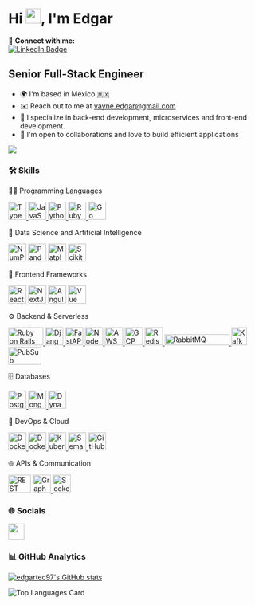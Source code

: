 # Hi  <img src="https://raw.githubusercontent.com/MartinHeinz/MartinHeinz/master/wave.gif" width="30px">, I'm Edgar

🔗 **Connect with me:**  
[![LinkedIn Badge](https://img.shields.io/badge/LinkedIn-Edgar_Castillo-blue?style=flat&logo=linkedin&logoColor=white)](https://www.linkedin.com/in/edgar-castillo-vega-892793175/)

**Senior Full-Stack Engineer**
---------------------------

* 🌍  I'm based in México 🇲🇽
* ✉️  Reach out to me at [vayne.edgar@gmail.com](mailto:vayne.edgar@gmail.com)
* 🧠  I specialize in back-end development, microservices and front-end development.
* 🤝  I'm open to collaborations and love to build efficient applications

<a href="https://www.github.com/edgartec97" target="_blank" rel="noreferrer"><img src="https://img.shields.io/github/followers/edgartec97?logo=github&style=for-the-badge&color=0891b2&labelColor=1c1917" /></a>

### 🛠️ Skills
👩‍💻 Programming Languages
<p align="left"> <a href="https://www.typescriptlang.org/" target="_blank" rel="noreferrer"> <img src="https://raw.githubusercontent.com/danielcranney/readme-generator/main/public/icons/skills/typescript-colored.svg" width="36" height="36" alt="TypeScript" /> </a> <a href="https://developer.mozilla.org/en-US/docs/Web/JavaScript" target="_blank" rel="noreferrer"> <img src="https://raw.githubusercontent.com/danielcranney/readme-generator/main/public/icons/skills/javascript-colored.svg" width="36" height="36" alt="JavaScript" /> </a> <a href="https://www.python.org/" target="_blank" rel="noreferrer"> <img src="https://raw.githubusercontent.com/danielcranney/readme-generator/main/public/icons/skills/python-colored.svg" width="36" height="36" alt="Python" /> </a> <a href="https://www.ruby-lang.org/en/" target="_blank" rel="noreferrer"> <img src="https://raw.githubusercontent.com/danielcranney/readme-generator/main/public/icons/skills/ruby-colored.svg" width="36" height="36" alt="Ruby" /> </a> 
<a href="https://golang.org/" target="_blank" rel="noreferrer"> <img src="https://raw.githubusercontent.com/danielcranney/readme-generator/main/public/icons/skills/go-colored.svg" width="36" height="36" alt="Go" /> </a>
</p>
🧠 Data Science and Artificial Intelligence
<p align="left"> <a href="https://numpy.org/" target="_blank" rel="noreferrer"><img src="https://cdn.jsdelivr.net/gh/devicons/devicon/icons/numpy/numpy-original.svg" width="36" height="36" alt="NumPy" /></a> <a href="https://pandas.pydata.org/" target="_blank" rel="noreferrer"><img src="https://cdn.jsdelivr.net/gh/devicons/devicon/icons/pandas/pandas-original.svg" width="36" height="36" alt="Pandas" /></a> <a href="https://matplotlib.org/" target="_blank" rel="noreferrer"><img src="https://matplotlib.org/_static/images/logo2.svg" width="36" height="36" alt="Matplotlib" /></a> <a href="https://scikit-learn.org/" target="_blank" rel="noreferrer"><img src="https://upload.wikimedia.org/wikipedia/commons/0/05/Scikit_learn_logo_small.svg" width="36" height="36" alt="Scikit-Learn" /></a> <!-- Perceptron, IA, Data Scientist se consideran parte conceptual --> </p>
🧩 Frontend Frameworks
<p align="left"> <a href="https://reactjs.org/" target="_blank" rel="noreferrer"> <img src="https://raw.githubusercontent.com/danielcranney/readme-generator/main/public/icons/skills/react-colored.svg" width="36" height="36" alt="React" /> </a> <a href="https://nextjs.org/" target="_blank" rel="noreferrer"> <img src="https://cdn.jsdelivr.net/gh/devicons/devicon/icons/nextjs/nextjs-original.svg" width="36" height="36" alt="NextJS" /> </a> <a href="https://angular.io/" target="_blank" rel="noreferrer"> <img src="https://cdn.jsdelivr.net/gh/devicons/devicon/icons/angularjs/angularjs-original.svg" width="36" height="36" alt="Angular" /> </a> <a href="https://vuejs.org/" target="_blank" rel="noreferrer"> <img src="https://cdn.jsdelivr.net/gh/devicons/devicon/icons/vuejs/vuejs-original.svg" width="36" height="36" alt="Vue" /> </a> </p>
⚙️ Backend & Serverless
<p align="left"> <!-- Ruby on Rails --> <a href="https://rubyonrails.org/" target="_blank" rel="noreferrer"> <img src="https://upload.wikimedia.org/wikipedia/commons/thumb/6/62/Ruby_On_Rails_Logo.svg/2560px-Ruby_On_Rails_Logo.svg.png" width="70" height="36" alt="Ruby on Rails" /> </a> <!-- Django --> <a href="https://www.djangoproject.com/" target="_blank" rel="noreferrer"> <img src="https://raw.githubusercontent.com/danielcranney/readme-generator/main/public/icons/skills/django-colored.svg" width="36" height="36" alt="Django" /> </a> <!-- FastAPI --> <a href="https://fastapi.tiangolo.com/" target="_blank" rel="noreferrer"> <img src="https://raw.githubusercontent.com/danielcranney/readme-generator/main/public/icons/skills/fastapi-colored.svg" width="36" height="36" alt="FastAPI" /> </a>
<a href="https://nodejs.org/en/" target="_blank" rel="noreferrer"> <img src="https://raw.githubusercontent.com/danielcranney/readme-generator/main/public/icons/skills/nodejs-colored.svg" width="36" height="36" alt="NodeJS" /> </a> <a href="https://aws.amazon.com/lambda/" target="_blank" rel="noreferrer"> <img src="https://static-00.iconduck.com/assets.00/aws-lambda-icon-423x512-tfxr9wfa.png" width="36" height="36" alt="AWS Lambda" /> </a> <a href="https://cloud.google.com/" target="_blank" rel="noreferrer"> <img src="https://cdn.jsdelivr.net/gh/devicons/devicon/icons/googlecloud/googlecloud-original.svg" width="36" height="36" alt="GCP" /> </a> <a href="https://redis.io/" target="_blank" rel="noreferrer"> <img src="https://cdn.jsdelivr.net/gh/devicons/devicon/icons/redis/redis-original.svg" width="36" height="36" alt="Redis" /> </a> <a href="https://www.rabbitmq.com/" target="_blank" rel="noreferrer"> <img src="https://upload.wikimedia.org/wikipedia/commons/7/71/RabbitMQ_logo.svg" width="130" height="22" alt="RabbitMQ" /> </a> <a href="https://kafka.apache.org/" target="_blank" rel="noreferrer"> <img src="https://de-bagstore.s3.us-east-1.amazonaws.com/kafka.png?X-Amz-Algorithm=AWS4-HMAC-SHA256&X-Amz-Content-Sha256=UNSIGNED-PAYLOAD&X-Amz-Credential=ASIA2JUSDJ6EN3UMNLAE%2F20250610%2Fus-east-1%2Fs3%2Faws4_request&X-Amz-Date=20250610T231442Z&X-Amz-Expires=300&X-Amz-Security-Token=IQoJb3JpZ2luX2VjEPD%2F%2F%2F%2F%2F%2F%2F%2F%2F%2FwEaCXVzLWVhc3QtMSJHMEUCIQCcoEBvTmOrTNKKPZIm1mktfaa%2BzKpmxdzFtmgfTfBdAAIgRFy8PA5e5tCc6VnWB9UpovPzgidGKjRiFFcxwC4jRaIq4AIIyP%2F%2F%2F%2F%2F%2F%2F%2F%2F%2FARADGgw3MDc5MDIyNjMxNzYiDMrf%2BBCrWWFTWTdIjCq0Aqr6P7Yq0qGN67RnxfF6rdWdXqN%2BwC89z2bnRYiJcnOz18RNO3NXt1sOiu6kgdrdQaofas5cFF53cagfK9bMGQ%2B2NIZrEippggZFo6NYSpAA56tt80LS%2F5yx%2FKLO54lj%2FVK8VDmycTBCbeP0vOVc%2FOg5f1tHXJGynGOUf830yLeu7Sd1sj1dCfwdptbROCRokF2LS9tQN6LoSZES7VgXspJ%2BHqE68OJNxAXi%2B86acGT4pfjD1LeuGhbZHAi5PGhmHZ6RacJiF25jkzolVFV31JGTW7l7aZ%2FmGc9t5e%2B9nurIZDb5a7ebobKy%2F6LueuvsZZcWyIvdOP0imFxym%2FbJ8Ce2HY1NRdAUE2Fdg%2BDEbBZuvUHn60YCi3Y9%2F0Er5A3ce1k3GqwiPaSbyyF0%2FXsmVLgQdqkDMKm3oMIGOq0CSXdYEzy0hCWc1RRfeQecNn%2FWk7pV3mie0i3xhY3KKcuDGkwox%2BnHgjucPUWrbMzpQisqCaxDHo4yUJ6staMVCRYA0HjzhqiJzjA0WXwBpQ%2BwX%2BNWlCyeGbyFnG213idGP4YyzrZzaViIRm4AFru8WCdLXG5Xeq585FasBprPQZbNsZr4a8ueM7PdQn3If%2F3f48NuIj9GQxCD%2BJLrU%2BZ8bEcmcZyoHl1TP9JyrVyaPCZSIR7M%2F%2FJETXpOleuaWFKo%2FEGPdT3%2BGwWmPT%2Fb9p8nyj2apyGjkbdCbPcHFv9JAxuRGAgl2z0Yd2pQrg3%2BueeCzhh00f3827k9JYVGVSoBgwZCdR2XSMOtgGKL%2FmOkaJgefsYwdUaCFycLTmb8z4hMz%2FboA4cUhoULG3RfVA%3D%3D&X-Amz-Signature=1e40c4129ef79d8db0fa3f5cf35e25c35c12a11416d724e13860a99fccbec55d&X-Amz-SignedHeaders=host&response-content-disposition=inline" width="31" height="36" alt="Kafka" /> </a> <a href="https://cloud.google.com/pubsub" target="_blank" rel="noreferrer"> <img src="https://cloud.google.com/_static/cloud/images/social-icon-google-cloud-1200-630.png" width="66" height="36" alt="PubSub" /> </a> </p>
🗄️ Databases
<p align="left"> <a href="https://www.postgresql.org/" target="_blank" rel="noreferrer"> <img src="https://cdn.jsdelivr.net/gh/devicons/devicon/icons/postgresql/postgresql-original.svg" width="36" height="36" alt="PostgreSQL" /> </a> <a href="https://www.mongodb.com/" target="_blank" rel="noreferrer"> <img src="https://cdn.jsdelivr.net/gh/devicons/devicon/icons/mongodb/mongodb-original.svg" width="36" height="36" alt="MongoDB" /> </a> <a href="https://aws.amazon.com/dynamodb/" target="_blank" rel="noreferrer"> <img src="https://static-00.iconduck.com/assets.00/aws-dynamodb-icon-227x256-8rljy0a9.png" width="36" height="36" alt="DynamoDB" /> </a> </p>
🐳 DevOps & Cloud
<p align="left"> <a href="https://www.docker.com/" target="_blank" rel="noreferrer"> <img src="https://cdn.jsdelivr.net/gh/devicons/devicon/icons/docker/docker-original.svg" width="36" height="36" alt="Docker" /> </a> <a href="https://docs.docker.com/compose/" target="_blank" rel="noreferrer"> <img src="https://www.docker.com/wp-content/uploads/2022/03/vertical-logo-monochromatic.png" width="36" height="36" alt="Docker Compose" /> </a> <a href="https://kubernetes.io/" target="_blank" rel="noreferrer"> <img src="https://cdn.jsdelivr.net/gh/devicons/devicon/icons/kubernetes/kubernetes-plain.svg" width="36" height="36" alt="Kubernetes" /> </a> <a href="https://semaphoreci.com/" target="_blank" rel="noreferrer"> <img src="https://avatars.githubusercontent.com/u/9517918?s=200&v=4" width="36" height="36" alt="Semaphore" /> </a> <a href="https://github.com/features/actions" target="_blank" rel="noreferrer"> <img src="https://avatars.githubusercontent.com/u/44036562?s=200&v=4" width="36" height="36" alt="GitHub Actions" /> </a> </p>
🌐 APIs & Communication
<p align="left"> <a href="https://restfulapi.net/" target="_blank" rel="noreferrer"><img src="https://de-bagstore.s3.us-east-1.amazonaws.com/api.png?X-Amz-Algorithm=AWS4-HMAC-SHA256&X-Amz-Content-Sha256=UNSIGNED-PAYLOAD&X-Amz-Credential=ASIA2JUSDJ6EN3UMNLAE%2F20250610%2Fus-east-1%2Fs3%2Faws4_request&X-Amz-Date=20250610T232153Z&X-Amz-Expires=300&X-Amz-Security-Token=IQoJb3JpZ2luX2VjEPD%2F%2F%2F%2F%2F%2F%2F%2F%2F%2FwEaCXVzLWVhc3QtMSJHMEUCIQCcoEBvTmOrTNKKPZIm1mktfaa%2BzKpmxdzFtmgfTfBdAAIgRFy8PA5e5tCc6VnWB9UpovPzgidGKjRiFFcxwC4jRaIq4AIIyP%2F%2F%2F%2F%2F%2F%2F%2F%2F%2FARADGgw3MDc5MDIyNjMxNzYiDMrf%2BBCrWWFTWTdIjCq0Aqr6P7Yq0qGN67RnxfF6rdWdXqN%2BwC89z2bnRYiJcnOz18RNO3NXt1sOiu6kgdrdQaofas5cFF53cagfK9bMGQ%2B2NIZrEippggZFo6NYSpAA56tt80LS%2F5yx%2FKLO54lj%2FVK8VDmycTBCbeP0vOVc%2FOg5f1tHXJGynGOUf830yLeu7Sd1sj1dCfwdptbROCRokF2LS9tQN6LoSZES7VgXspJ%2BHqE68OJNxAXi%2B86acGT4pfjD1LeuGhbZHAi5PGhmHZ6RacJiF25jkzolVFV31JGTW7l7aZ%2FmGc9t5e%2B9nurIZDb5a7ebobKy%2F6LueuvsZZcWyIvdOP0imFxym%2FbJ8Ce2HY1NRdAUE2Fdg%2BDEbBZuvUHn60YCi3Y9%2F0Er5A3ce1k3GqwiPaSbyyF0%2FXsmVLgQdqkDMKm3oMIGOq0CSXdYEzy0hCWc1RRfeQecNn%2FWk7pV3mie0i3xhY3KKcuDGkwox%2BnHgjucPUWrbMzpQisqCaxDHo4yUJ6staMVCRYA0HjzhqiJzjA0WXwBpQ%2BwX%2BNWlCyeGbyFnG213idGP4YyzrZzaViIRm4AFru8WCdLXG5Xeq585FasBprPQZbNsZr4a8ueM7PdQn3If%2F3f48NuIj9GQxCD%2BJLrU%2BZ8bEcmcZyoHl1TP9JyrVyaPCZSIR7M%2F%2FJETXpOleuaWFKo%2FEGPdT3%2BGwWmPT%2Fb9p8nyj2apyGjkbdCbPcHFv9JAxuRGAgl2z0Yd2pQrg3%2BueeCzhh00f3827k9JYVGVSoBgwZCdR2XSMOtgGKL%2FmOkaJgefsYwdUaCFycLTmb8z4hMz%2FboA4cUhoULG3RfVA%3D%3D&X-Amz-Signature=2b65639a4c068b82bcc9e146cd28b165be113ef085b11d3ef6b1379aea41a338&X-Amz-SignedHeaders=host&response-content-disposition=inline" width="45" height="36" alt="REST API" /></a> <a href="https://graphql.org/" target="_blank" rel="noreferrer"> <img src="https://cdn.jsdelivr.net/gh/devicons/devicon/icons/graphql/graphql-plain.svg" width="36" height="36" alt="GraphQL" /> </a> <a href="https://socket.io/" target="_blank" rel="noreferrer"> <img src="https://upload.wikimedia.org/wikipedia/commons/9/96/Socket-io.svg" width="36" height="36" alt="Socket.IO" /> </a> </p>

### 🌐 Socials

<p align="left">
<a href="https://www.linkedin.com/in/edgar-castillo-vega-892793175/" target="_blank" rel="noreferrer"><img src="https://raw.githubusercontent.com/danielcranney/readme-generator/main/public/icons/socials/linkedin.svg" width="32" height="32" /></a>
</p>

### 📊 GitHub Analytics

<a href="http://www.github.com/edgartec97"><img src="https://github-readme-stats.vercel.app/api?username=edgartec97&show_icons=true&hide=prs,issues,contribs&count_private=true&title_color=0891b2&text_color=ffffff&icon_color=0891b2&bg_color=1c1917&hide_border=true&show_icons=true" alt="edgartec97's GitHub stats" /></a>

![Top Languages Card](https://github-readme-stats.vercel.app/api/top-langs/?username=edgartec97&theme=nord&layout=compact)
<!--[![Visits Badge](https://badges.pufler.dev/visits/edgartec97/edgartec97)](https://badges.pufler.dev)--¡>
